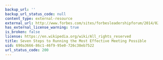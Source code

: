 ```yaml
---
backup_url: ''
backup_url_status_code: null
content_type: external-resource
external_url: http://www.forbes.com/sites/forbesleadershipforum/2014/02/05/seven-steps-to-running-the-most-effective-meeting-possible/#2ed62f0f1054
has_external_license_warning: true
is_broken: false
license: https://en.wikipedia.org/wiki/All_rights_reserved
title: Seven Steps to Running the Most Effective Meeting Possible
uid: 690a3666-86c1-46f9-95e0-726c38eb7522
url_status_code: 200
---
```

